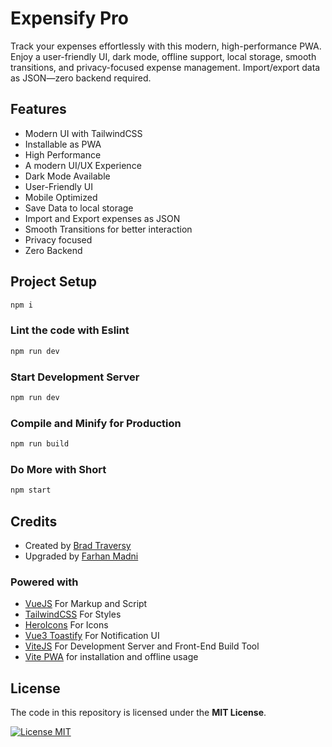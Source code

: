 # Expensify Pro

Track your expenses effortlessly with this modern, high-performance PWA. Enjoy a user-friendly UI, dark mode, offline support, local storage, smooth transitions, and privacy-focused expense management. Import/export data as JSON—zero backend required.

## Features

- Modern UI with TailwindCSS
- Installable as PWA
- High Performance
- A modern UI/UX Experience
- Dark Mode Available
- User-Friendly UI
- Mobile Optimized
- Save Data to local storage
- Import and Export expenses as JSON
- Smooth Transitions for better interaction
- Privacy focused
- Zero Backend

## Project Setup

```sh
npm i
```

### Lint the code with Eslint

```sh
npm run dev
```

### Start Development Server

```sh
npm run dev
```

### Compile and Minify for Production

```sh
npm run build
```

### Do More with Short

```sh
npm start
```

## Credits

- Created by [Brad Traversy](https://github.com/bradtraversy)
- Upgraded by [Farhan Madni](https://github.com/MFM-347)

### Powered with

- [VueJS](https://github.com/vuejs) For Markup and Script
- [TailwindCSS](https://github.com/tailwindlabs/tailwindcss) For Styles
- [HeroIcons](https://github.com/tailwindlabs/heroicons) For Icons
- [Vue3 Toastify](https://github.com/jerrywu001/vue3-toastify) For Notification UI
- [ViteJS](https://github.com/vitejs) For Development Server and Front-End Build Tool
- [Vite PWA](https://github.com/vite-pwa) for installation and offline usage

## License

The code in this repository is licensed under the **MIT License**.

[![License MIT](https://img.shields.io/badge/License-MIT-green.svg)](https://opensource.org/licenses/MIT)
